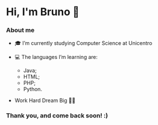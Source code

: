 # Hi, I'm Bruno 👋

### About me

- 🎓 I’m currently studying Computer Science at Unicentro

- 💻 The languages I’m learning are: 
  * Java;
  * HTML;
  * PHP;
  * Python.
  
- Work Hard Dream Big 👊🏻
  
### Thank you, and come back soon! :) 


<!--
**BrEduOliveira/BrEduOliveira** is a ✨ _special_ ✨ repository because its `README.md` (this file) appears on your GitHub profile.
-->
